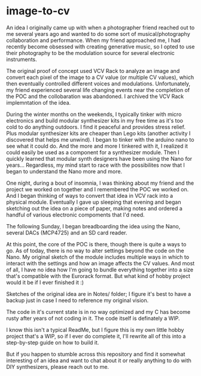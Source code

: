 # image-to-cv
An idea I originally came up with when a photographer friend reached out to me several years ago and wanted to do some sort of musical/photography collaboration and performance. When my friend approached me, I had recently become obsessed with creating generative music, so I opted to use their photography to be the modulation source for several electronic instruments. 

The original proof of concept used VCV Rack to analyze an image and convert each pixel of the image to a CV value (or multiple CV values), which then eventually controlled different voices and modulations. Unfortunately, my friend experienced several life changing events near the completion of the POC and the collobaration was abandoned. I archived the VCV Rack implemntation of the idea.

During the winter months on the weekends, I typically tinker with micro electronics and build modular synthesizer kits in my free time as it's too cold to do anything outdoors. I find it peaceful and provides stress relief. Plus modular synthesizer kits are cheaper than Lego kits (another activity I discovered that helps me unwind). I began to tinker with the arduino nano to see what it could do. And the more and more I tinkered with it, I realized it could easily be used as a component for a synthesizer module. Then I quickly learned that modular synth designers have been using the Nano for years... Regardless, my mind start to race with the possibilites now that I began to understand the Nano more and more.

One night, during a bout of insomnia, I was thinking about my friend and the project we worked on together and I remembered the POC we worked on. And I began thinking of ways to convert that idea in VCV rack into a physical module. Eventually I gave up sleeping that evening and began sketching out the idea on a piece of paper, making notes and ordered a handful of various electronic compoments that I'd need. 

The following Sunday, I began breadboarding the idea using the Nano, several DACs (MCP4725) and an SD card reader. 

At this point, the core of the POC is there, though there is quite a ways to go. As of today, there is no way to alter settings beyond the code on the Nano. My original sketch of the module includes multiple ways in which to interact with the settings and how an image affects the CV values. And most of all, I have no idea how I'm going to bundle everything together into a size that's compatible with the Eurorack format. But what kind of hobby project would it be if I ever finished it :)

Sketches of the original idea are in Notes/ folder; I figure it's best to have a backup just in case I need to reference my original vision.

The code in it's current state is in no way optimized and my C has become rusty after years of not coding in it. The code itself is definately a WIP.

I know this isn't a typical ReadMe, but I figure this is my own little hobby project that's a WIP, so if I ever do complete it, I'll rewrite all of this into a step-by-step guide on how to build it. 

But if you happen to stumble across this repository and find it somewhat interesting of an idea and want to chat about it or really anything to do with DIY synthesizers, please reach out to me.

